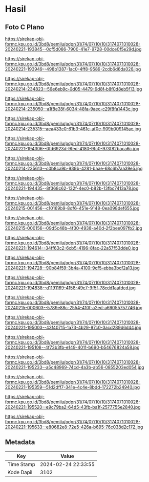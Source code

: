 # Hasil

## Foto C Plano

https://sirekap-obj-formc.kpu.go.id/3bd8/pemilu/pdpr/31/74/07/10/10/3174071010028-20240221-193845--0cf5d086-7900-41e7-9728-00dce0f5e29d.jpg

https://sirekap-obj-formc.kpu.go.id/3bd8/pemilu/pdpr/31/74/07/10/10/3174071010028-20240221-193949--498b1387-1ac0-4ff8-9589-2cdb6d6da026.jpg

https://sirekap-obj-formc.kpu.go.id/3bd8/pemilu/pdpr/31/74/07/10/10/3174071010028-20240214-234823--56e6eb9c-0d05-4479-9d8f-b8f0d8eb5f13.jpg

https://sirekap-obj-formc.kpu.go.id/3bd8/pemilu/pdpr/31/74/07/10/10/3174071010028-20240214-235050--a1f8e38f-6034-48fa-9aec-c29f8fa1443c.jpg

https://sirekap-obj-formc.kpu.go.id/3bd8/pemilu/pdpr/31/74/07/10/10/3174071010028-20240214-235315--aea433c0-61b3-461c-af0e-909b009145ac.jpg

https://sirekap-obj-formc.kpu.go.id/3bd8/pemilu/pdpr/31/74/07/10/10/3174071010028-20240221-194306--0fd6923d-9fed-4180-9fc0-973f82baca6c.jpg

https://sirekap-obj-formc.kpu.go.id/3bd8/pemilu/pdpr/31/74/07/10/10/3174071010028-20240214-235613--c0b8ca9b-939b-4281-baae-68c6b7aa39e5.jpg

https://sirekap-obj-formc.kpu.go.id/3bd8/pemilu/pdpr/31/74/07/10/10/3174071010028-20240221-194435--8f368c62-132f-4ec0-b82b-13fbc7413a78.jpg

https://sirekap-obj-formc.kpu.go.id/3bd8/pemilu/pdpr/31/74/07/10/10/3174071010028-20240215-001456--c10169b9-8df6-451e-9148-0ea098def655.jpg

https://sirekap-obj-formc.kpu.go.id/3bd8/pemilu/pdpr/31/74/07/10/10/3174071010028-20240215-000156--09d5c48b-4f30-4938-a40d-2f2bee097fb2.jpg

https://sirekap-obj-formc.kpu.go.id/3bd8/pemilu/pdpr/31/74/07/10/10/3174071010028-20240221-194614--34ff63c2-6cb5-4196-8fac-22a57f53dde0.jpg

https://sirekap-obj-formc.kpu.go.id/3bd8/pemilu/pdpr/31/74/07/10/10/3174071010028-20240221-194728--90b84f59-3b4a-4100-9cf5-ebba3bcf2a13.jpg

https://sirekap-obj-formc.kpu.go.id/3bd8/pemilu/pdpr/31/74/07/10/10/3174071010028-20240221-194838--d1191169-4158-49c7-9f5f-78cdd1aafdcd.jpg

https://sirekap-obj-formc.kpu.go.id/3bd8/pemilu/pdpr/31/74/07/10/10/3174071010028-20240215-000603--5789e88c-2554-410f-a2ed-a66055757746.jpg

https://sirekap-obj-formc.kpu.go.id/3bd8/pemilu/pdpr/31/74/07/10/10/3174071010028-20240221-195003--43f40715-1a73-4b29-87c0-3acd289d6d44.jpg

https://sirekap-obj-formc.kpu.go.id/3bd8/pemilu/pdpr/31/74/07/10/10/3174071010028-20240221-195108--4f73b3fb-e149-4011-b690-b54676824a58.jpg

https://sirekap-obj-formc.kpu.go.id/3bd8/pemilu/pdpr/31/74/07/10/10/3174071010028-20240221-195233--a5c48969-74cd-4a3b-ab56-0855203ed054.jpg

https://sirekap-obj-formc.kpu.go.id/3bd8/pemilu/pdpr/31/74/07/10/10/3174071010028-20240221-195359--51d2dff7-341e-4c4e-8bdd-172272b24940.jpg

https://sirekap-obj-formc.kpu.go.id/3bd8/pemilu/pdpr/31/74/07/10/10/3174071010028-20240221-195520--e9c79ba2-64d5-43fb-ba1f-2577755e2840.jpg

https://sirekap-obj-formc.kpu.go.id/3bd8/pemilu/pdpr/31/74/07/10/10/3174071010028-20240221-195633--e80682e8-72e5-426a-b695-76c038d2c172.jpg


## Metadata

| Key        | Value               |
| ---------- | ------------------- |
| Time Stamp | 2024-02-24 22:33:55 |
| Kode Dapil | 3102                |



